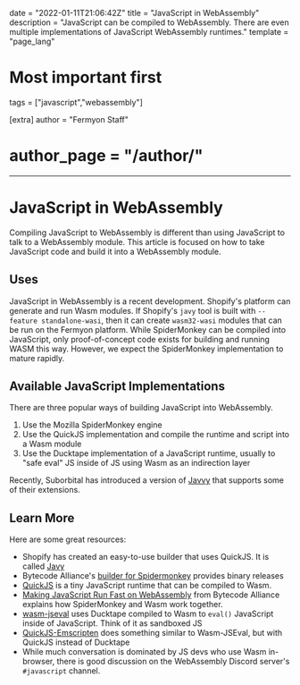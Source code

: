 date = "2022-01-11T21:06:42Z"
title = "JavaScript in WebAssembly"
description = "JavaScript can be compiled to WebAssembly. There are even multiple implementations of JavaScript WebAssembly runtimes."
template = "page_lang"

# Most important first
tags = ["javascript","webassembly"]

[extra]
author = "Fermyon Staff"
# author_page = "/author/"
---
# JavaScript in WebAssembly

Compiling JavaScript to WebAssembly is different than using JavaScript to talk to a WebAssembly module.
This article is focused on how to take JavaScript code and build it into a WebAssembly module.

## Uses

JavaScript in WebAssembly is a recent development. Shopify's platform can generate and run Wasm modules. If Shopify's `javy` tool is built with `--feature standalone-wasi`, then it can create `wasm32-wasi` modules that can be run on the Fermyon platform. While SpiderMonkey can be compiled into JavaScript, only proof-of-concept code exists for building and running WASM this way. However, we expect the SpiderMonkey implementation to mature rapidly.

## Available JavaScript Implementations

There are three popular ways of building JavaScript into WebAssembly.

1. Use the Mozilla SpiderMonkey engine
2. Use the QuickJS implementation and compile the runtime and script into a Wasm module
3. Use the Ducktape implementation of a JavaScript runtime, usually to "safe eval" JS inside of JS using Wasm as an indirection layer 

Recently, Suborbital has introduced a version of [Javvy](https://github.com/suborbital/javy) that supports some of their extensions.

## Learn More

Here are some great resources:

- Shopify has created an easy-to-use builder that uses QuickJS. It is called [Javy](https://github.com/Shopify/javy)
- Bytecode Alliance's [builder for Spidermonkey](https://github.com/bytecodealliance/spidermonkey-wasm-build) provides binary releases
- [QuickJS](https://bellard.org/quickjs/) is a tiny JavaScript runtime that can be compiled to Wasm.
- [Making JavaScript Run Fast on WebAssembly](https://bytecodealliance.org/articles/making-javascript-run-fast-on-webassembly) from Bytecode Alliance explains how SpiderMonkey and Wasm work together.
- [wasm-jseval](https://github.com/maple3142/wasm-jseval) uses Ducktape compiled to Wasm to `eval()` JavaScript inside of JavaScript. Think of it as sandboxed JS
- [QuickJS-Emscripten](https://github.com/justjake/quickjs-emscripten) does something similar to Wasm-JSEval, but with QuickJS instead of Ducktape
- While much conversation is dominated by JS devs who use Wasm in-browser, there is good discussion on the WebAssembly Discord server's `#javascript` channel.